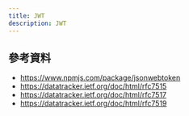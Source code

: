 ```yaml
---
title: JWT
description: JWT
---
```


<!-- JWT, JWS, JWK -->
<!-- JWT 格式: base64 header.base64 payload.signature of header + payload -->

## 參考資料

- https://www.npmjs.com/package/jsonwebtoken
- https://datatracker.ietf.org/doc/html/rfc7515
- https://datatracker.ietf.org/doc/html/rfc7517
- https://datatracker.ietf.org/doc/html/rfc7519
